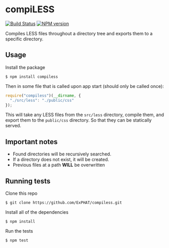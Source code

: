 compiLESS
=========
[![Build Status](https://magnum.travis-ci.com/ExPHAT/compiless.svg?token=pkSoYQq6oTsthGL4pZ6z)](https://magnum.travis-ci.com/ExPHAT/compiless)
[![NPM version](https://badge.fury.io/js/compiless.svg)](https://npmjs.org/package/compiless)

Compiles LESS files throughout a directory tree and exports them to a specific directory.


Usage
-----
Install the package
```shell
$ npm install compiless
```

Then in some file that is called upon app start (should only be called once):
```js
require("compiless")(__dirname, {
  "./src/less": "./public/css"
});
```

This will take any LESS files from the `src/less` directory, compile them, and export them to the `public/css` directory. So that they can be statically served.


Important notes
---------------
* Found directories will be recursively searched.
* If a directory does not exist, it will be created.
* Previous files at a path **WILL** be overwritten


Running tests
-------------
Clone this repo
```shell
$ git clone https://github.com/ExPHAT/compiless.git
```

Install all of the dependencies
```shell
$ npm install
```

Run the tests
```shell
$ npm test
```
